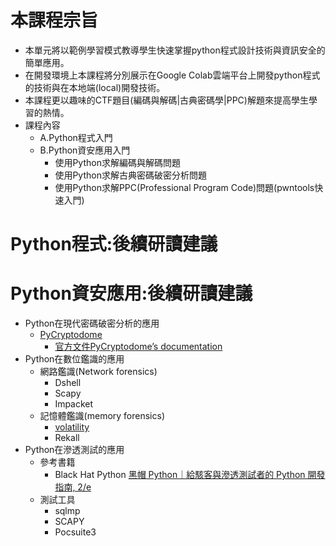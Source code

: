 
# 本課程宗旨
- 本單元將以範例學習模式教導學生快速掌握python程式設計技術與資訊安全的簡單應用。
- 在開發環境上本課程將分別展示在Google Colab雲端平台上開發python程式的技術與在本地端(local)開發技術。
- 本課程更以趣味的CTF題目(編碼與解碼|古典密碼學|PPC)解題來提高學生學習的熱情。
- 課程內容
  - A.Python程式入門
  - B.Python資安應用入門
    - 使用Python求解編碼與解碼問題
    - 使用Python求解古典密碼破密分析問題 
    - 使用Python求解PPC(Professional Program Code)問題(pwntools快速入門)


# Python程式:後續研讀建議
# Python資安應用:後續研讀建議
- Python在現代密碼破密分析的應用
  - [PyCryptodome](https://pypi.org/project/pycryptodome/) 
    - [官方文件PyCryptodome’s documentation](https://pycryptodome.readthedocs.io/en/latest/) 
- Python在數位鑑識的應用
  - 網路鑑識(Network forensics)
    - Dshell
    - Scapy 
    - Impacket
  - 記憶體鑑識(memory forensics)
    - [volatility]() 
    - Rekall 
- Python在滲透測試的應用
  - 參考書籍
    - Black Hat Python [黑帽 Python｜給駭客與滲透測試者的 Python 開發指南, 2/e ](https://www.tenlong.com.tw/products/9786263240377?list_name=srh)
  - 測試工具
    - sqlmp
    - SCAPY
    - Pocsuite3 
